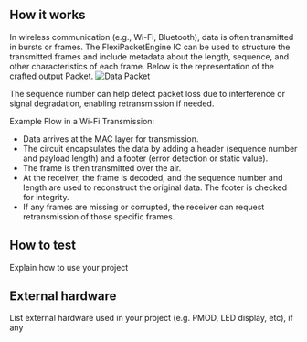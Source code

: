 <!---

This file is used to generate your project datasheet. Please fill in the information below and delete any unused
sections.

You can also include images in this folder and reference them in the markdown. Each image must be less than
512 kb in size, and the combined size of all images must be less than 1 MB.
-->

## How it works

In wireless communication (e.g., Wi-Fi, Bluetooth), data is often transmitted in bursts or frames. The FlexiPacketEngine IC can be used to structure the transmitted frames and include metadata about the length, sequence, and other characteristics of each frame. Below is the representation of the crafted output Packet.
![Data Packet](https://github.com/user-attachments/assets/e2c27d65-5360-4cc5-89e1-700cac182c06)


The sequence number can help detect packet loss due to interference or signal degradation, enabling retransmission if needed.

Example Flow in a Wi-Fi Transmission:
* Data arrives at the MAC layer for transmission.
* The circuit encapsulates the data by adding a header (sequence number and payload length) and a footer (error detection or static value).
* The frame is then transmitted over the air.
* At the receiver, the frame is decoded, and the sequence number and length are used to reconstruct the original data. The footer is checked for integrity.
* If any frames are missing or corrupted, the receiver can request retransmission of those specific frames.
 

## How to test

Explain how to use your project

## External hardware

List external hardware used in your project (e.g. PMOD, LED display, etc), if any
